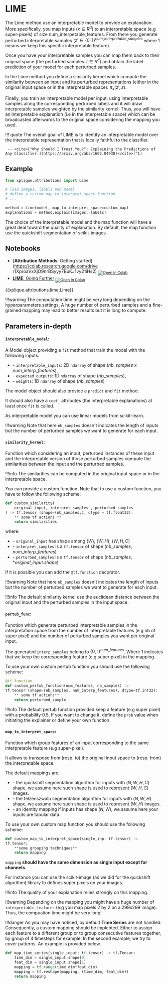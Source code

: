 # LIME

The Lime method use an interpretable model to provide an explanation.
More specifically, you map inputs ($x \in R^d$) to an interpretable space (e.g super-pixels) of size num_interpetable_features.
From there you generate perturbed interpretable samples ($z' \in \{0,1\}^{num\_interpretable\_samples}$
where $1$ means we keep this specific interpretable feature).

Once you have your interpretable samples you can map them back to their original space
(the perturbed samples $z \in R^d$) and obtain the label prediction of your model for each perturbed
samples.

In the Lime method you define a similarity kernel which compute the similarity between an input and
its perturbed representations (either in the original input space or in the interpretable space):
$\pi_x(z',z)$.

Finally, you train an interpretable model per input, using interpretable samples along the
corresponding perturbed labels and it will draw interpretable samples weighted by the similarity kernel.
Thus, you will have an interpretable explanation (i.e in the interpretable space) which can be
broadcasted afterwards to the original space considering the mapping you used.

!!! quote
    The overall goal of LIME is to identify an interpretable model over the interpretable representation that is locally faithful to the classifier.

     -- <cite>["Why Should I Trust You?": Explaining the Predictions of Any Classifier.](https://arxiv.org/abs/1602.04938)</cite>[^1]

## Example

```python
from xplique.attributions import Lime

# load images, labels and model
# define a custom map_to_interpret_space function
# ...

method = Lime(model, map_to_interpret_space=custom_map)
explanations = method.explain(images, labels)
```

The choice of the interpretable model and the map function will have a great deal toward the quality of explanation.
By default, the map function use the quickshift segmentation of scikit-images

## Notebooks

- [**Attribution Methods**: Getting started](https://colab.research.google.com/drive
/1XproaVxXjO9nrBSyyy7BuKJ1vy21iHs2) <sub> [![Open In Colab](https://colab.research.google.com/assets/colab-badge.svg)](https://colab.research.google.com/drive/1XproaVxXjO9nrBSyyy7BuKJ1vy21iHs2) </sub>
- [**LIME**: Going Further](https://colab.research.google.com/drive/1InDzdW39-5k2ENfKqF2bs5qJEv8OJqi2) <sub> [![Open In Colab](https://colab.research.google.com/assets/colab-badge.svg)](https://colab.research.google.com/drive/1InDzdW39-5k2ENfKqF2bs5qJEv8OJqi2) </sub>

{{xplique.attributions.lime.Lime}}

[^1]: ["Why Should I Trust You?": Explaining the Predictions of Any Classifier.](https://arxiv.org/abs/1602.04938)

!!!warning
    The computation time might be very long depending on the hyperparameters settings.
    A huge number of perturbed samples and a fine-grained mapping may lead to better
    results but it is long to compute.

## Parameters in-depth

#### `interpretable_model`:

A Model object providing a `fit` method that train the model with the following inputs:

-   \- `interpretable_inputs`: 2D `ndarray` of shape ($nb\_samples$ x $num\_interp\_features$),
-   \- `expected_outputs`: 1D `ndarray` of shape ($nb\_samples$),
-   \- `weights`: 1D `ndarray` of shape ($nb\_samples$)

The model object should also provide a `predict` and `fit` method.

It should also have a `coef_` attributes (the interpretable explanations) at least
once `fit` is called.

As interpretable model you can use linear models from scikit-learn.

!!!warning
    Note that here `nb_samples` doesn't indicates the length of inputs but the number of
    perturbed samples we want to generate for each input.

#### `similarity_kernel`:

Function which considering an input, perturbed instances of these input and
the interpretable version of those perturbed samples compute the similarities between
the input and the perturbed samples.

!!!info
    The similarities can be computed in the original input space or in the interpretable
    space.

You can provide a custom function. Note that to use a custom function, you have to
follow the following scheme:

```python
def custom_similarity(
    original_input, interpret_samples , perturbed_samples
) -> tf.tensor (shape=(nb_samples,), dtype = tf.float32):
    ** some tf actions **
    return similarities
```

where:

-   \- `original_input` has shape among $(W)$, $(W, H)$, $(W, H, C)$
-   \- `interpret_samples` is a `tf.tensor` of shape $(nb\_samples, num\_interp\_features)$
-   \- `perturbed_samples` is a `tf.tensor` of shape $(nb\_samples, *original\_input.shape)$

If it is possible you can add the `@tf.function` decorator.

!!!warning
    Note that here `nb_samples` doesn't indicates the length of inputs but the number of
    perturbed samples we want to generate for each input.

!!!info
    The default similarity kernel use the euclidean distance between the original input and
    the perturbed samples in the input space.

#### `pertub_func`:

Function which generate perturbed interpretable samples in the interpretation space from
the number of interpretable features (e.g nb of super pixel) and the number of perturbed
samples you want per original input.

The generated `interp_samples` belong to $\{0,1\}^{num\_features}$. Where $1$ indicates that we
keep the corresponding feature (e.g super pixel) in the mapping.

To use your own custom pertub function you should use the following scheme:

```python
@tf.function
def custom_pertub_function(num_features, nb_samples) ->
tf.tensor (shape=(nb_samples, num_interp_features), dtype=tf.int32):
    ** some tf actions**
    return perturbed_sample
```

!!!info
    The default pertub function provided keep a feature (e.g super pixel) with a
    probability 0.5.
    If you want to change it, define the `prob` value when initiating the explainer or define your own function.

#### `map_to_interpret_space`:

Function which group features of an input corresponding to the same interpretable
feature (e.g super-pixel).

It allows to transpose from (resp. to) the original input space to (resp. from)
the interpretable space.

The default mappings are:

- \- the quickshift segmentation algorithm for inputs with $(N, W, H, C)$ shape,
we assume here such shape is used to represent $(W, H, C)$ images.
- \- the felzenszwalb segmentation algorithm for inputs with $(N, W, H)$ shape,
we assume here such shape is used to represent $(W, H)$ images.
- \- an identity mapping if inputs has shape $(N, W)$, we assume here your inputs
are tabular data.

To use your own custom map function you should use the following scheme:

```python
def custom_map_to_interpret_space(single_inp: tf.tensor) ->
tf.tensor:
    **some grouping techniques**
    return mapping
```

`mapping` **should have the same dimension as single input except for channels**.

For instance you can use the scikit-image (as we did for the quickshift algorithm)
library to defines super pixels on your images.

!!!info
    The quality of your explanation relies strongly on this mapping.

!!!warning
    Depending on the mapping you might have a huge number of `interpretable_features` 
    (e.g you map pixels 2 by 2 on a 299x299 image). Thus, the compuation time might
    be very long!

!!!danger
    As you may have noticed, by default **Time Series** are not handled. Consequently, a custom mapping should be implented. Either to assign each feature to a different group or to group consecutive features together, by group of 4 timesteps for example. In the second example, we try to cover patterns. An example is provided below.

```python
def map_time_series(single_input: tf.tensor) -> tf.Tensor:
    time_dim = single_input.shape[0]
    feat_dim = single_input.shape[1]
    mapping = tf.range(time_dim*feat_dim)
    mapping = tf.reshape(mapping, (time_dim, feat_dim))
    return mapping
```